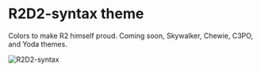 # R2D2-syntax theme

Colors to make R2 himself proud.  Coming soon, Skywalker, Chewie, C3PO, and Yoda themes.

![R2D2-syntax](http://i.cubeupload.com/8uLf1P.png)
